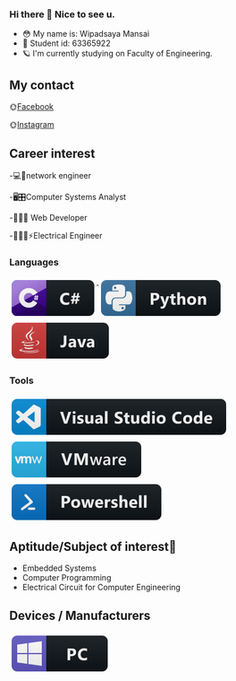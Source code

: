 ### Hi there 👋 Nice to see u.

- 😳 My name is: Wipadsaya Mansai
- 🍒 Student id: 63365922
- 🪐 I'm currently studying on Faculty of Engineering.

## My contact
🌞[Facebook](https://www.facebook.com/wipadsaya.mansai)

🌞[Instagram](https://www.instagram.com/MILD__WIMA)

## Career interest
-💻💽network engineer

-🖥️🎛️Computer Systems Analyst

-👨🏽‍💻 Web Developer

-👷🏽‍♂️⚡Electrical Engineer

### Languages 
<p align="left">
<a href="#">
    <img src="svg/dev/languages/csharp.svg" alt="csharp" style="vertical-align:top; margin:6px 4px">
  </a> 

<a href="#">
    <img src="svg/dev/languages/python.svg" alt="python" style="vertical-align:top; margin:6px 4px">
  </a> 
<a href="#">
    <img src="svg/dev/languages/java.svg" alt="java" style="vertical-align:top; margin:6px 4px">
  </a> 
</P>

### Tools 
<p align="left">
<a href="#">
    <img src="svg/dev/tools/visualstudio_code.svg" alt="visualstudio_code" style="vertical-align:top; margin:6px 4px">
  </a>

 <a href="#">
    <img src="svg/dev/tools/vmware.svg" alt="vmware" style="vertical-align:top; margin:6px 4px">
  </a> 
 <a href="#">
    <img src="svg/dev/tools/powershell.svg" alt="powershell" style="vertical-align:top; margin:6px 4px">
  </a> 

</P>

## Aptitude/Subject of interest🤖
- Embedded Systems
- Computer Programming
- Electrical Circuit for Computer Engineering

## Devices / Manufacturers
<p align="left">
    
<a href="#">
    <img src="svg/devices/pc.svg" alt="pc" style="vertical-align:top; margin:6px 4px">
  </a>
</p>
